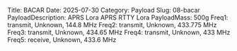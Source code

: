 Title: BACAR
Date: 2025-07-30
Category: Payload
Slug: 08-bacar
PayloadDescription: APRS Lora APRS RTTY Lora
PayloadMass: 500g
Freq1: transmit, Unknown, 144.8 MHz
Freq2: transmit, Unknown, 433.775 MHz
Freq3: transmit, Unknown, 434.65 MHz
Freq4: transmit, Unknown, 433 MHz
Freq5: receive, Unknown, 433.6 MHz